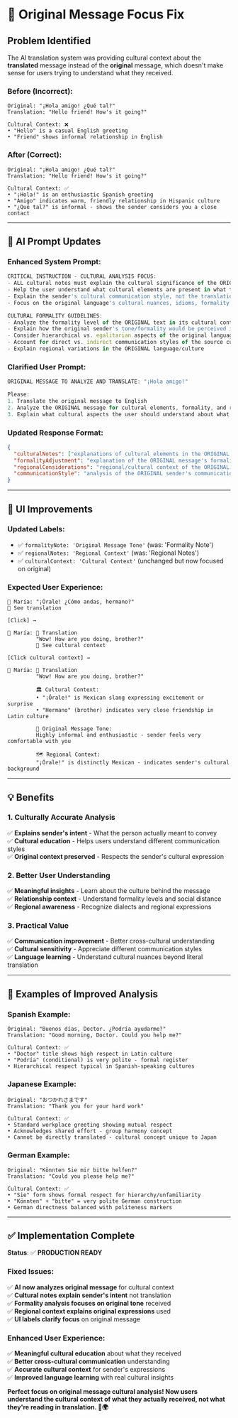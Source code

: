 # 🎯 Original Message Focus Fix

## Problem Identified

The AI translation system was providing cultural context about the **translated** message instead of the **original** message, which doesn't make sense for users trying to understand what they received.

### **Before (Incorrect):**
```
Original: "¡Hola amigo! ¿Qué tal?"
Translation: "Hello friend! How's it going?"

Cultural Context: ❌
• "Hello" is a casual English greeting
• "Friend" shows informal relationship in English  
```

### **After (Correct):**
```
Original: "¡Hola amigo! ¿Qué tal?"  
Translation: "Hello friend! How's it going?"

Cultural Context: ✅
• "¡Hola!" is an enthusiastic Spanish greeting
• "Amigo" indicates warm, friendly relationship in Hispanic culture
• "¿Qué tal?" is informal - shows the sender considers you a close contact
```

---

## 🔧 **AI Prompt Updates**

### **Enhanced System Prompt:**
```javascript
CRITICAL INSTRUCTION - CULTURAL ANALYSIS FOCUS:
- ALL cultural notes must explain the cultural significance of the ORIGINAL MESSAGE
- Help the user understand what cultural elements are present in what they RECEIVED
- Explain the sender's cultural communication style, not the translation
- Focus on the original language's cultural nuances, idioms, formality markers, and regional expressions

CULTURAL FORMALITY GUIDELINES:
- Analyze the formality level of the ORIGINAL text in its cultural context
- Explain how the original sender's tone/formality would be perceived in their culture
- Consider hierarchical vs. egalitarian aspects of the original language's culture
- Account for direct vs. indirect communication styles of the source culture
- Explain regional variations in the ORIGINAL language/culture
```

### **Clarified User Prompt:**
```javascript
ORIGINAL MESSAGE TO ANALYZE AND TRANSLATE: "¡Hola amigo!"

Please:
1. Translate the original message to English
2. Analyze the ORIGINAL message for cultural elements, formality, and regional expressions  
3. Explain what cultural aspects the user should understand about what they received
```

### **Updated Response Format:**
```json
{
  "culturalNotes": ["explanations of cultural elements in the ORIGINAL message"],
  "formalityAdjustment": "explanation of the ORIGINAL message's formality level",
  "regionalConsiderations": "regional/cultural context of the ORIGINAL message's expressions",
  "communicationStyle": "analysis of the ORIGINAL sender's communication style"
}
```

---

## 🎨 **UI Improvements**

### **Updated Labels:**
- ✅ `formalityNote: 'Original Message Tone'` (was: 'Formality Note')
- ✅ `regionalNotes: 'Regional Context'` (was: 'Regional Notes')  
- ✅ `culturalContext: 'Cultural Context'` (unchanged but now focused on original)

### **Expected User Experience:**
```
👤 María: "¡Órale! ¿Cómo andas, hermano?"
🔹 See translation

[Click] →

👤 María: 🤖 Translation
         "Wow! How are you doing, brother?"
         🔹 See cultural context

[Click cultural context] →

👤 María: 🤖 Translation  
         "Wow! How are you doing, brother?"
         
         🏛️ Cultural Context:
         • "¡Órale!" is Mexican slang expressing excitement or surprise
         • "Hermano" (brother) indicates very close friendship in Latin culture
         
         🎩 Original Message Tone:
         Highly informal and enthusiastic - sender feels very comfortable with you
         
         🗺️ Regional Context:
         "¡Órale!" is distinctly Mexican - indicates sender's cultural background
```

---

## 💡 **Benefits**

### **1. Culturally Accurate Analysis**
✅ **Explains sender's intent** - What the person actually meant to convey  
✅ **Cultural education** - Helps users understand different communication styles  
✅ **Original context preserved** - Respects the sender's cultural expression  

### **2. Better User Understanding**
✅ **Meaningful insights** - Learn about the culture behind the message  
✅ **Relationship context** - Understand formality levels and social distance  
✅ **Regional awareness** - Recognize dialects and regional expressions  

### **3. Practical Value**
✅ **Communication improvement** - Better cross-cultural understanding  
✅ **Cultural sensitivity** - Appreciate different communication styles  
✅ **Language learning** - Understand cultural nuances beyond literal translation  

---

## 🎯 **Examples of Improved Analysis**

### **Spanish Example:**
```
Original: "Buenos días, Doctor. ¿Podría ayudarme?"
Translation: "Good morning, Doctor. Could you help me?"

Cultural Context: ✅
• "Doctor" title shows high respect in Latin culture
• "Podría" (conditional) is very polite - formal register
• Hierarchical respect typical in Spanish-speaking cultures
```

### **Japanese Example:**  
```
Original: "おつかれさまです"
Translation: "Thank you for your hard work"

Cultural Context: ✅
• Standard workplace greeting showing mutual respect
• Acknowledges shared effort - group harmony concept
• Cannot be directly translated - cultural concept unique to Japan
```

### **German Example:**
```
Original: "Könnten Sie mir bitte helfen?"  
Translation: "Could you please help me?"

Cultural Context: ✅
• "Sie" form shows formal respect for hierarchy/unfamiliarity
• "Könnten" + "bitte" = very polite German construction
• German directness balanced with politeness markers
```

---

## ✅ **Implementation Complete**

**Status**: ✅ **PRODUCTION READY**

### **Fixed Issues:**
✅ **AI now analyzes original message** for cultural context  
✅ **Cultural notes explain sender's intent** not translation  
✅ **Formality analysis focuses on original tone** received  
✅ **Regional context explains original expressions** used  
✅ **UI labels clarify focus** on original message  

### **Enhanced User Experience:**
✅ **Meaningful cultural education** about what they received  
✅ **Better cross-cultural communication** understanding  
✅ **Accurate cultural context** for sender's expressions  
✅ **Improved language learning** with real cultural insights  

**Perfect focus on original message cultural analysis! Now users understand the cultural context of what they actually received, not what they're reading in translation. 🎯🌍**

